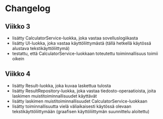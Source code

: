 # Changelog

## Viikko 3
- lisätty CalculatorService-luokka, joka vastaa sovelluslogiikasta
- lisätty UI-luokka, joka vastaa käyttöliittymästä (tällä hetkellä käytössä alustava tekstikäyttöliittymä)
- testattu, että CalculatorService-luokkaan toteutettu toiminnallisuus toimii oikein

## Viikko 4
- lisätty Result-luokka, joka kuvaa laskettua tulosta
- lisätty ResultRepository-luokka, joka vastaa tiedosto-operaatioista, joita laskimen muistitoiminnallisuudet käyttävät
- lisätty laskimen muistitoiminnallisuudet CalculatorService-luokkaan
- lisätty toiminnallisuutta vielä väliaikaisesti käytössä olevaan tekstikäyttöliittymään (graafisen käyttöliittymän suunnittelu aloitettu)
